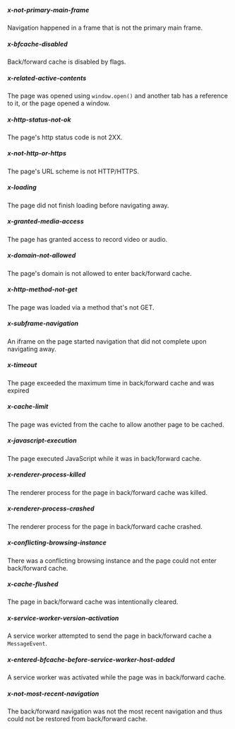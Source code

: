 <!-- This is a list of NotRestoredReasons that are reported through NotRestoredReasons API. -->
##### x-not-primary-main-frame
Navigation happened in a frame that is not the primary main frame.
##### x-bfcache-disabled
Back/forward cache is disabled by flags.
##### x-related-active-contents
The page was opened using `window.open()` and another tab has a reference to it, or the page opened a window.
##### x-http-status-not-ok
The page's http status code is not 2XX.
##### x-not-http-or-https
The page's URL scheme is not HTTP/HTTPS.
##### x-loading
The page did not finish loading before navigating away.
##### x-granted-media-access
The page has granted access to record video or audio.
##### x-domain-not-allowed
The page's domain is not allowed to enter back/forward cache.
##### x-http-method-not-get
The page was loaded via a method that's not GET.
##### x-subframe-navigation
An iframe on the page started navigation that did not complete upon navigating away.
##### x-timeout
The page exceeded the maximum time in back/forward cache and was expired
##### x-cache-limit
The page was evicted from the cache to allow another page to be cached.
##### x-javascript-execution
The page executed JavaScript while it was in back/forward cache.
##### x-renderer-process-killed
The renderer process for the page in back/forward cache was killed.
##### x-renderer-process-crashed
The renderer process for the page in back/forward cache crashed.
##### x-conflicting-browsing-instance
There was a conflicting browsing instance and the page could not enter back/forward cache.
##### x-cache-flushed
The page in back/forward cache was intentionally cleared.
##### x-service-worker-version-activation
A service worker attempted to send the page in back/forward cache a `MessageEvent`.
##### x-entered-bfcache-before-service-worker-host-added
A service worker was activated while the page was in back/forward cache.
##### x-not-most-recent-navigation
The back/forward navigation was not the most recent navigation and thus could not be restored from back/forward cache.


